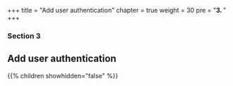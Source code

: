 +++
title = "Add user authentication"
chapter = true
weight = 30
pre = "<b>3. </b>"
+++

### Section 3

## Add user authentication

{{% children showhidden="false" %}}